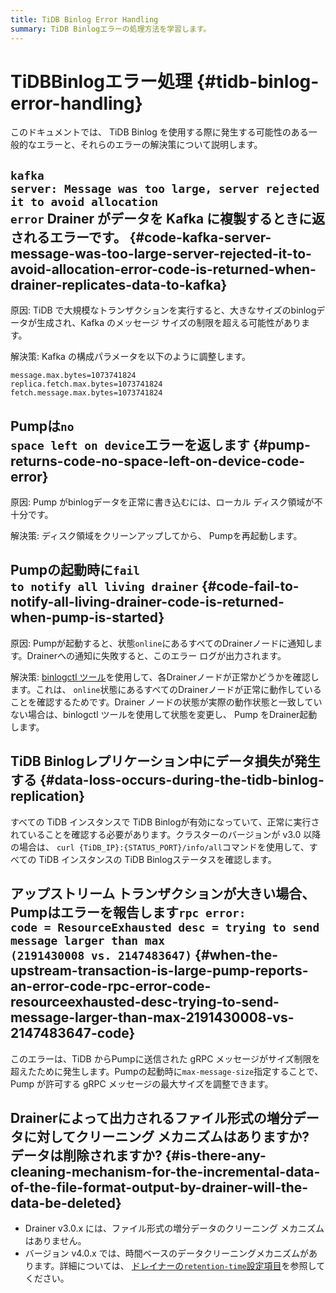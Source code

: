 ```yaml
---
title: TiDB Binlog Error Handling
summary: TiDB Binlogエラーの処理方法を学習します。
---
```


# TiDBBinlogエラー処理 {#tidb-binlog-error-handling}

このドキュメントでは、 TiDB Binlog を使用する際に発生する可能性のある一般的なエラーと、それらのエラーの解決策について説明します。

## <code>kafka server: Message was too large, server rejected it to avoid allocation error</code> Drainer がデータを Kafka に複製するときに返されるエラーです。 {#code-kafka-server-message-was-too-large-server-rejected-it-to-avoid-allocation-error-code-is-returned-when-drainer-replicates-data-to-kafka}

原因: TiDB で大規模なトランザクションを実行すると、大きなサイズのbinlogデータが生成され、Kafka のメッセージ サイズの制限を超える可能性があります。

解決策: Kafka の構成パラメータを以下のように調整します。

    message.max.bytes=1073741824
    replica.fetch.max.bytes=1073741824
    fetch.message.max.bytes=1073741824

## Pumpは<code>no space left on device</code>エラーを返します {#pump-returns-code-no-space-left-on-device-code-error}

原因: Pump がbinlogデータを正常に書き込むには、ローカル ディスク領域が不十分です。

解決策: ディスク領域をクリーンアップしてから、 Pumpを再起動します。

## Pumpの起動時に<code>fail to notify all living drainer</code> {#code-fail-to-notify-all-living-drainer-code-is-returned-when-pump-is-started}

原因: Pumpが起動すると、状態`online`にあるすべてのDrainerノードに通知します。Drainerへの通知に失敗すると、このエラー ログが出力されます。

解決策: [binlogctl ツール](/tidb-binlog/binlog-control.md)を使用して、各Drainerノードが正常かどうかを確認します。これは、 `online`状態にあるすべてのDrainerノードが正常に動作していることを確認するためです。Drainer ノードの状態が実際の動作状態と一致していない場合は、binlogctl ツールを使用して状態を変更し、 Pump をDrainer起動します。

## TiDB Binlogレプリケーション中にデータ損失が発生する {#data-loss-occurs-during-the-tidb-binlog-replication}

すべての TiDB インスタンスで TiDB Binlogが有効になっていて、正常に実行されていることを確認する必要があります。クラスターのバージョンが v3.0 以降の場合は、 `curl {TiDB_IP}:{STATUS_PORT}/info/all`コマンドを使用して、すべての TiDB インスタンスの TiDB Binlogステータスを確認します。

## アップストリーム トランザクションが大きい場合、Pumpはエラーを報告します<code>rpc error: code = ResourceExhausted desc = trying to send message larger than max (2191430008 vs. 2147483647)</code> {#when-the-upstream-transaction-is-large-pump-reports-an-error-code-rpc-error-code-resourceexhausted-desc-trying-to-send-message-larger-than-max-2191430008-vs-2147483647-code}

このエラーは、TiDB からPumpに送信された gRPC メッセージがサイズ制限を超えたために発生します。Pumpの起動時に`max-message-size`指定することで、 Pump が許可する gRPC メッセージの最大サイズを調整できます。

## Drainerによって出力されるファイル形式の増分データに対してクリーニング メカニズムはありますか? データは削除されますか? {#is-there-any-cleaning-mechanism-for-the-incremental-data-of-the-file-format-output-by-drainer-will-the-data-be-deleted}

-   Drainer v3.0.x には、ファイル形式の増分データのクリーニング メカニズムはありません。
-   バージョン v4.0.x では、時間ベースのデータクリーニングメカニズムがあります。詳細については、 [ドレイナーの`retention-time`設定項目](https://github.com/pingcap/tidb-binlog/blob/v4.0.9/cmd/drainer/drainer.toml#L153)を参照してください。
